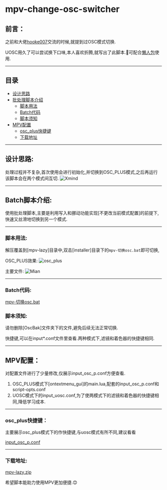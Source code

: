 # mpv-change-osc-switcher
## 前言：

之前和大佬[hooke007](https://github.com/hooke007)交流的时候,就提到过OSC模式切换.

UOSC用久了可以尝试换下口味,本人喜欢折腾,就写出了此脚本.🤣可配合[懒人包](https://github.com/hooke007/MPV_lazy/releases/download/)使用.

---

## 目录

- [设计思路](#设计思路)
- [批处理脚本介绍](#Batch脚本介绍)
    - [脚本用法](#脚本用法)
    - [Batch代码](#Batch代码)
    - [脚本须知](#脚本须知)
- [MPV配置](#MPV配置) 
    - [osc_plus快捷键](#osc_plus快捷键)
    - [下载地址](#下载地址)

---

## 设计思路:

处理过程并不复杂,首次使用会进行初始化,并切换到OSC_PLUS模式,之后再运行该脚本会在两个模式间互切.
![Xmind](https://github.com/hooke007/MPV_lazy/assets/104602119/8333da24-7449-4fe0-93ab-57c86f153583)


---

## Batch脚本介绍:

使用批处理脚本,主要是利用写入和挪动功能实现[不更改当前模式配置]的前提下,快速又丝滑地切换到另一个模式.

---

### **脚本用法**:

解压覆盖到[mpv-lazy]目录中,双击[installer]目录下的`mpv-切换osc.bat`即可切换,

OSC_PLUS效果:
![osc_plus](https://github.com/hooke007/MPV_lazy/assets/104602119/f46a49ae-ba23-4ac2-957e-3a8c7ab57783)

主要文件:
![Mian](https://github.com/hooke007/MPV_lazy/assets/104602119/a06eb29f-0e4c-41b4-bf37-e73404765938)

---

### **Batch代码**:


[mpv-切换osc.bat](https://github.com/sunjanesy/mpv-change-osc-switcher/tree/main/installer/mpv-%E5%88%87%E6%8D%A2osc.bat)


### **脚本须知**:

请勿删除[OscBak]文件夹下的文件,避免后续无法正常切换.

快捷键,可以在input*.conf文件里查看.两种模式下,滤镜和着色器的快捷键相同.

---

## MPV配置：

对配置文件进行了少量修改,仅展示input_osc_p.conf方便查看.

1. OSC_PLUS模式下[ontextmenu_gui]的main.lua,配套的input_osc_p.conf和script-opts.conf
2. UOSC模式下的input_uosc.conf,为了使两模式下的滤镜和着色器的快捷键相同,降低学习成本.

---

### **osc_plus快捷键**：  

主要展示osc_plus模式下的作快捷键,与uosc模式有所不同,建议看看

[input_osc_p.conf](https://github.com/sunjanesy/mpv-change-osc-switcher/blob/main/installer/OscBak/portable_config_osc_p/input_osc_p.conf)

---

### **下载地址**:

[mpv-lazy.zip](https://github.com/hooke007/MPV_lazy/files/11612460/mpv-lazy.zip)

希望脚本能助力使用MPV更加便捷.😊
